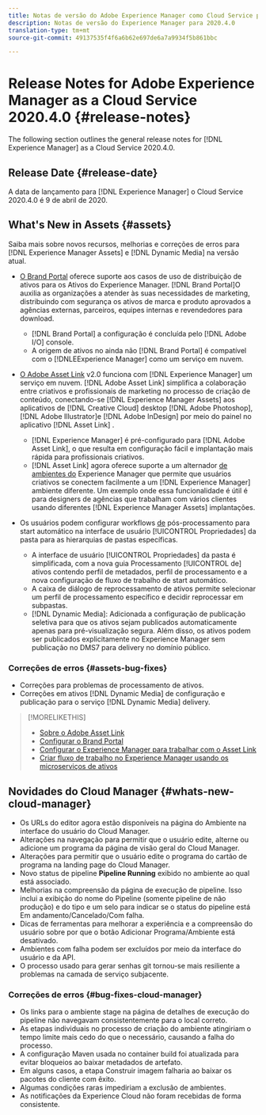 ```yaml
---
title: Notas de versão do Adobe Experience Manager como Cloud Service para 2020.4.0
description: Notas de versão do Experience Manager para 2020.4.0
translation-type: tm+mt
source-git-commit: 49137535f4f6a6b62e697de6a7a9934f5b861bbc

---
```



# Release Notes for Adobe Experience Manager as a Cloud Service 2020.4.0 {#release-notes}

The following section outlines the general release notes for [!DNL Experience Manager] as a Cloud Service 2020.4.0.

## Release Date {#release-date}

A data de lançamento para [!DNL Experience Manager] o Cloud Service 2020.4.0 é 9 de abril de 2020.

## What&#39;s New in Assets {#assets}

Saiba mais sobre novos recursos, melhorias e correções de erros para [!DNL Experience Manager Assets] e [!DNL Dynamic Media] na versão atual.

* [O Brand Portal](https://docs.adobe.com/content/help/en/experience-manager-brand-portal/using/home.html) oferece suporte aos casos de uso de distribuição de ativos para os Ativos do Experience Manager. [!DNL Brand Portal]O auxilia as organizações a atender às suas necessidades de marketing, distribuindo com segurança os ativos de marca e produto aprovados a agências externas, parceiros, equipes internas e revendedores para download.
   * [!DNL Brand Portal] a configuração é concluída pelo [!DNL Adobe I/O] console.
   * A origem de ativos no ainda não [!DNL Brand Portal] é compatível com o [!DNLEExperience Manager] como um serviço em nuvem.

* [O Adobe Asset Link](https://helpx.adobe.com/br/enterprise/using/adobe-asset-link.html) v2.0 funciona com [!DNL Experience Manager] um serviço em nuvem. [!DNL Adobe Asset Link] simplifica a colaboração entre criativos e profissionais de marketing no processo de criação de conteúdo, conectando-se [!DNL Experience Manager Assets] aos aplicativos de [!DNL Creative Cloud] desktop [!DNL Adobe Photoshop], [!DNL Adobe Illustrator]e [!DNL Adobe InDesign] por meio do painel no aplicativo [!DNL Asset Link] .
   * [!DNL Experience Manager] é pré-configurado para [!DNL Adobe Asset Link], o que resulta em configuração [](https://helpx.adobe.com/enterprise/using/configure-aem-assets-for-asset-link.html) fácil e implantação mais rápida para profissionais criativos.
   * [!DNL Asset Link] agora oferece suporte a um alternador [de ambientes do](https://helpx.adobe.com/enterprise/using/manage-assets-using-adobe-asset-link.html#UseAdobeAssetLink) Experience Manager que permite que usuários criativos se conectem facilmente a um [!DNL Experience Manager] ambiente diferente. Um exemplo onde essa funcionalidade é útil é para designers de agências que trabalham com vários clientes usando diferentes [!DNL Experience Manager Assets] implantações.

* Os usuários podem configurar workflows [de](/help/assets/asset-microservices-configure-and-use.md#post-processing-workflows) pós-processamento para start automático na interface de usuário [!UICONTROL Propriedades] da pasta para as hierarquias de pastas específicas.
   * A interface de usuário [!UICONTROL Propriedades] da pasta é simplificada, com a nova guia Processamento [!UICONTROL de] ativos contendo perfil de metadados, perfil de processamento e a nova configuração de fluxo de trabalho de start automático.
   * A caixa de diálogo de reprocessamento de ativos permite selecionar um perfil de processamento específico e decidir reprocessar em subpastas.
   * [!DNL Dynamic Media]: Adicionada a configuração de publicação seletiva para que os ativos sejam publicados automaticamente apenas para pré-visualização segura. Além disso, os ativos podem ser publicados explicitamente no Experience Manager sem publicação no DMS7 para delivery no domínio público.

### Correções de erros {#assets-bug-fixes}

* Correções para problemas de processamento de ativos.
* Correções em ativos [!DNL Dynamic Media] de configuração e publicação para o serviço [!DNL Dynamic Media] delivery.

>[!MORELIKETHIS]
>
>* [Sobre o Adobe Asset Link](https://www.adobe.com/creativecloud/business/enterprise/adobe-asset-link.html)
>* [Configurar o Brand Portal](https://docs.adobe.com/content/help/en/experience-manager-brand-portal/using/publish/configure-aem-assets-with-brand-portal.html)
>* [Configurar o Experience Manager para trabalhar com o Asset Link](https://helpx.adobe.com/enterprise/using/configure-aem-assets-for-asset-link.html)
>* [Criar fluxo de trabalho no Experience Manager usando os microserviços de ativos](https://docs.adobe.com/content/help/en/experience-manager-cloud-service/assets/manage/asset-microservices-configure-and-use.html#post-processing-workflows)


## Novidades do Cloud Manager {#whats-new-cloud-manager}

* Os URLs do editor agora estão disponíveis na página do Ambiente na interface do usuário do Cloud Manager.
* Alterações na navegação para permitir que o usuário edite, alterne ou adicione um programa da página de visão geral do Cloud Manager.
* Alterações para permitir que o usuário edite o programa do cartão de programa na landing page do Cloud Manager.
* Novo status de pipeline **Pipeline Running** exibido no ambiente ao qual está associado.
* Melhorias na compreensão da página de execução de pipeline. Isso inclui a exibição do nome do Pipeline (somente pipeline de não produção) e do tipo e um selo para indicar se o status do pipeline está Em andamento/Cancelado/Com falha.
* Dicas de ferramentas para melhorar a experiência e a compreensão do usuário sobre por que o botão Adicionar Programa/Ambiente está desativado.
* Ambientes com falha podem ser excluídos por meio da interface do usuário e da API.
* O processo usado para gerar senhas git tornou-se mais resiliente a problemas na camada de serviço subjacente.

### Correções de erros {#bug-fixes-cloud-manager}

* Os links para o ambiente stage na página de detalhes de execução do pipeline não navegavam consistentemente para o local correto.
* As etapas individuais no processo de criação do ambiente atingiriam o tempo limite mais cedo do que o necessário, causando a falha do processo.
* A configuração Maven usada no container build foi atualizada para evitar bloqueios ao baixar metadados de artefato.
* Em alguns casos, a etapa Construir imagem falharia ao baixar os pacotes do cliente com êxito.
* Algumas condições raras impediriam a exclusão de ambientes.
* As notificações da Experience Cloud não foram recebidas de forma consistente.
